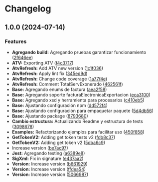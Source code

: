 # Changelog

## 1.0.0 (2024-07-14)


### Features

* **Agregando build:** Agregando pruebas garantizar funcionamiento ([2f646ee](https://github.com/facturacr/facturar-costa-rica-lib/commit/2f646eeef6f86ea1d6aef8eb9dffbeb7ea4cba5e))
* **ATV:** Exporting ATV ([f4c3717](https://github.com/facturacr/facturar-costa-rica-lib/commit/f4c37173c3d7842dfa14e9946e7f9fcfc6be25ac))
* **AtvRefresh:** Add ATV new version ([1c1f036](https://github.com/facturacr/facturar-costa-rica-lib/commit/1c1f036b7effad4aeca393fd853197b141eb5717))
* **AtvRefresh:** Apply lint fix ([345ed9d](https://github.com/facturacr/facturar-costa-rica-lib/commit/345ed9d91aa921e4ad584795acb8bf0c5cb1ecc9))
* **AtvRefresh:** Change code coverage ([1a77f4e](https://github.com/facturacr/facturar-costa-rica-lib/commit/1a77f4edefabadfddd1cd1f5b61381f904db4875))
* **AtvRefresh:** Comment TotalServExonerado ([462561f](https://github.com/facturacr/facturar-costa-rica-lib/commit/462561fdd59330f055aeee621655f087d018e277))
* **Base:** Agregando enums de factura ([aea2f58](https://github.com/facturacr/facturar-costa-rica-lib/commit/aea2f58c928acb8292b73fd4e3572e1c2995e057))
* **Base:** Agregando soporte facturaElectronicaExportacion ([eca3100](https://github.com/facturacr/facturar-costa-rica-lib/commit/eca3100b55e658721203da4b01bce868b53d45a4))
* **Base:** Agregando xsd y herramienta para procesarlos ([c410eb5](https://github.com/facturacr/facturar-costa-rica-lib/commit/c410eb5d0a127cd7f29e5b89d4ea2b87f1a92542))
* **Base:** Ajustando configuración npm ([dd572f4](https://github.com/facturacr/facturar-costa-rica-lib/commit/dd572f4b06550c96a5fe7517b74c8595eb03e7ce))
* **Base:** Ajustando configuración para empaquetar paquete ([5d4db56](https://github.com/facturacr/facturar-costa-rica-lib/commit/5d4db566b3dec3e2ff7b7811fe12ab1580d5878a))
* **Base:** Ajustando package ([8793680](https://github.com/facturacr/facturar-costa-rica-lib/commit/8793680f60acfae3f30d6c5a91c3a0da0a1e8a43))
* **Cambio estructura:** Actualizando Readme y estructura de tests ([3098678](https://github.com/facturacr/facturar-costa-rica-lib/commit/309867802e5392700e8865d1cc00b47751b7f291))
* **Examples:** Refactorizando ejemplos para facilitar uso ([450f858](https://github.com/facturacr/facturar-costa-rica-lib/commit/450f858b09398f3df6d1bc7b6355b9c091a4408b))
* **GetTokenV2:** Adding get token tests v2 ([fdb8c37](https://github.com/facturacr/facturar-costa-rica-lib/commit/fdb8c37d458910a0fa4698848410cb848eb24b0a))
* **GetTokenV2:** Adding get token v2 ([5dba6c9](https://github.com/facturacr/facturar-costa-rica-lib/commit/5dba6c9618e6ee278281038521c9515fdcb09cf1))
* Increase version ([be7ac97](https://github.com/facturacr/facturar-costa-rica-lib/commit/be7ac97e59338a4dece5a960f803339b7ee8ebbe))
* **Jest:** Agregando testing ([a6389e8](https://github.com/facturacr/facturar-costa-rica-lib/commit/a6389e83cf0fc568da96b7718d4e28ebec9fcb20))
* **SigXml:** Fix in signature ([e437aa2](https://github.com/facturacr/facturar-costa-rica-lib/commit/e437aa22b5bfa725c96232f95bc03bb700449abf))
* **Version:** Increase version ([b661929](https://github.com/facturacr/facturar-costa-rica-lib/commit/b661929a40edaaebffce2155b67048bb6e958c1f))
* **Version:** Increase version ([ffdea54](https://github.com/facturacr/facturar-costa-rica-lib/commit/ffdea5456eb429427ffb40e307223ea53c78f5e0))
* **Version:** Increase version ([5066987](https://github.com/facturacr/facturar-costa-rica-lib/commit/50669872e4eed2dceca6bb99a620d9df34888eba))
